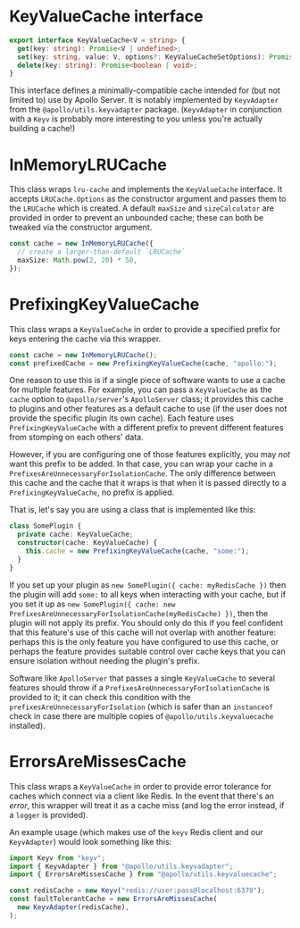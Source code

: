 # KeyValueCache interface

```ts
export interface KeyValueCache<V = string> {
  get(key: string): Promise<V | undefined>;
  set(key: string, value: V, options?: KeyValueCacheSetOptions): Promise<void>;
  delete(key: string): Promise<boolean | void>;
}
```

This interface defines a minimally-compatible cache intended for (but not limited to) use by Apollo Server. It is notably implemented by `KeyvAdapter` from the `@apollo/utils.keyvadapter` package. (`KeyvAdapter` in conjunction with a `Keyv` is probably more interesting to you unless you're actually building a cache!)

# InMemoryLRUCache

This class wraps `lru-cache` and implements the `KeyValueCache` interface. It accepts `LRUCache.Options` as the constructor argument and passes them to the `LRUCache` which is created. A default `maxSize` and `sizeCalculator` are provided in order to prevent an unbounded cache; these can both be tweaked via the constructor argument.

```ts
const cache = new InMemoryLRUCache({
  // create a larger-than-default `LRUCache`
  maxSize: Math.pow(2, 20) * 50,
});
```

# PrefixingKeyValueCache

This class wraps a `KeyValueCache` in order to provide a specified prefix for keys entering the cache via this wrapper.

```ts
const cache = new InMemoryLRUCache();
const prefixedCache = new PrefixingKeyValueCache(cache, "apollo:");
```

One reason to use this is if a single piece of software wants to use a cache for multiple features. For example, you can pass a `KeyValueCache` as the `cache` option to `@apollo/server`'s `ApolloServer` class; it provides this cache to plugins and other features as a default cache to use (if the user does not provide the specific plugin its own cache). Each feature uses `PrefixingKeyValueCache` with a different prefix to prevent different features from stomping on each others' data.

However, if you are configuring one of those features explicitly, you may _not_ want this prefix to be added. In that case, you can wrap your cache in a `PrefixesAreUnnecessaryForIsolationCache`. The only difference between this cache and the cache that it wraps is that when it is passed directly to a `PrefixingKeyValueCache`, no prefix is applied.

That is, let's say you are using a class that is implemented like this:

```ts
class SomePlugin {
  private cache: KeyValueCache;
  constructor(cache: KeyValueCache) {
    this.cache = new PrefixingKeyValueCache(cache, "some:");
  }
}
```

If you set up your plugin as `new SomePlugin({ cache: myRedisCache })` then the plugin will add `some:` to all keys when interacting with your cache, but if you set it up as `new SomePlugin({ cache: new PrefixesAreUnnecessaryForIsolationCache(myRedisCache) })`, then the plugin will not apply its prefix. You should only do this if you feel confident that this feature's use of this cache will not overlap with another feature: perhaps this is the only feature you have configured to use this cache, or perhaps the feature provides suitable control over cache keys that you can ensure isolation without needing the plugin's prefix.

Software like `ApolloServer` that passes a single `KeyValueCache` to several features should throw if a `PrefixesAreUnnecessaryForIsolationCache` is provided to it; it can check this condition with the `prefixesAreUnnecessaryForIsolation` (which is safer than an `instanceof` check in case there are multiple copies of `@apollo/utils.keyvaluecache` installed).

# ErrorsAreMissesCache

This class wraps a `KeyValueCache` in order to provide error tolerance for caches which connect via a client like Redis. In the event that there's an _error_, this wrapper will treat it as a cache miss (and log the error instead, if a `logger` is provided).

An example usage (which makes use of the `keyv` Redis client and our `KeyvAdapter`) would look something like this:

```ts
import Keyv from "keyv";
import { KeyvAdapter } from "@apollo/utils.keyvadapter";
import { ErrorsAreMissesCache } from "@apollo/utils.keyvaluecache";

const redisCache = new Keyv("redis://user:pass@localhost:6379");
const faultTolerantCache = new ErrorsAreMissesCache(
  new KeyvAdapter(redisCache),
);
```
